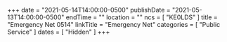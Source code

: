 +++
date = "2021-05-14T14:00:00-0500"
publishDate = "2021-05-13T14:00:00-0500"
endTime = ""
location = ""
ncs = [ "KE0LDS" ]
title = "Emergency Net 0514"
linkTitle = "Emergency Net"
categories = [ "Public Service" ]
dates = [ "Hidden" ]
+++
